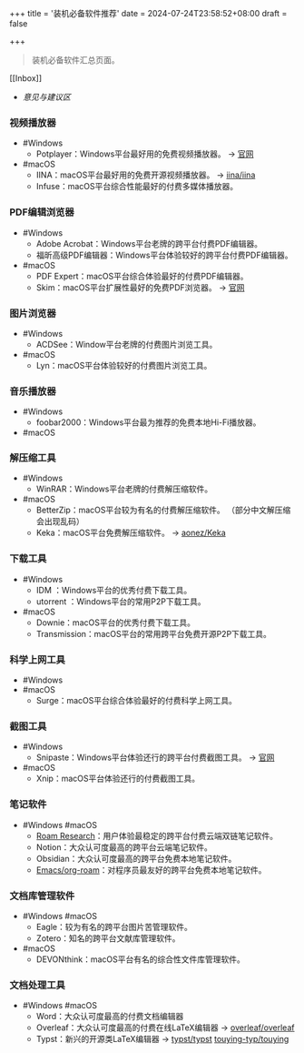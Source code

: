 +++
title = '装机必备软件推荐'
date = 2024-07-24T23:58:52+08:00
draft = false

+++

> 装机必备软件汇总页面。

[[Inbox]]

  - _意见与建议区_

### 视频播放器

  - #Windows
    - Potplayer：Windows平台最好用的免费视频播放器。 -> [官网](https://potplayer.daum.net)
  - #macOS
    - IINA：macOS平台最好用的免费开源视频播放器。 -> [iina/iina](https://github.com/iina/iina)
    - Infuse：macOS平台综合性能最好的付费多媒体播放器。

### PDF编辑浏览器

  - #Windows
    - Adobe Acrobat：Windows平台老牌的跨平台付费PDF编辑器。
    - 福昕高级PDF编辑器：Windows平台体验较好的跨平台付费PDF编辑器。
  - #macOS
    - PDF Expert：macOS平台综合体验最好的付费PDF编辑器。
    - Skim：macOS平台扩展性最好的免费PDF浏览器。 -> [官网](https://skim-app.sourceforge.io)

### 图片浏览器

  - #Windows
    - ACDSee：Window平台老牌的付费图片浏览工具。
  - #macOS
    - Lyn：macOS平台体验较好的付费图片浏览工具。

### 音乐播放器

  - #Windows
    - foobar2000：Windows平台最为推荐的免费本地Hi-Fi播放器。
  - #macOS

### 解压缩工具

  - #Windows
    - WinRAR：Windows平台老牌的付费解压缩软件。
  - #macOS
    - BetterZip：macOS平台较为有名的付费解压缩软件。 （部分中文解压缩会出现乱码）
    - Keka：macOS平台免费解压缩软件。 -> [aonez/Keka](https://github.com/aonez/Keka)

### 下载工具

  - #Windows
    - IDM ：Windows平台的优秀付费下载工具。
    - utorrent ：Windows平台的常用P2P下载工具。
  - #macOS
    - Downie：macOS平台的优秀付费下载工具。
    - Transmission：macOS平台的常用跨平台免费开源P2P下载工具。

### 科学上网工具

  - #Windows
  - #macOS
    - Surge：macOS平台综合体验最好的付费科学上网工具。

### 截图工具

  - #Windows
    - Snipaste：Windows平台体验还行的跨平台付费截图工具。 -> [官网](https://www.snipaste.com)
  - #macOS
    - Xnip：macOS平台体验还行的付费截图工具。

### 笔记软件

  - #Windows #macOS
    - [Roam Research]([[W/S/roam]])：用户体验最稳定的跨平台付费云端双链笔记软件。
    - Notion：大众认可度最高的跨平台云端笔记软件。
    - Obsidian：大众认可度最高的跨平台免费本地笔记软件。
    - [Emacs/org-roam]([[W/S/emacs]])：对程序员最友好的跨平台免费本地笔记软件。

### 文档库管理软件

  - #Windows #macOS
    - Eagle：较为有名的跨平台图片苦管理软件。
    - Zotero：知名的跨平台文献库管理软件。
  - #macOS
    - DEVONthink：macOS平台有名的综合性文件库管理软件。

### 文档处理工具

  - #Windows #macOS
    - Word：大众认可度最高的付费文档编辑器
    - Overleaf：大众认可度最高的付费在线LaTeX编辑器 -> [overleaf/overleaf](https://github.com/overleaf/overleaf)
    - Typst：新兴的开源类LaTeX编辑器 -> [typst/typst](https://github.com/typst/typst) [touying-typ/touying](https://github.com/touying-typ/touying)
